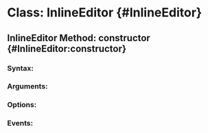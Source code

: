 Class: InlineEditor {#InlineEditor}
===================================

InlineEditor Method: constructor {#InlineEditor:constructor}
-------------------------------------------------------------

### Syntax:

### Arguments:

### Options:

### Events:
